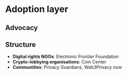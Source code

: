 # Adoption layer

## Advocacy

## Structure
- **Digital rights NGOs**: Electronic Frontier Foundation
- **Crypto-lobbying organisations**: Coin Center
- **Communities**: Privacy Guardians, Web3Privacy now
